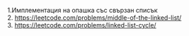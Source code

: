 1.Имплементация на опашка със свързан списък<br> 
2. https://leetcode.com/problems/middle-of-the-linked-list/<br> 
3. https://leetcode.com/problems/linked-list-cycle/ 
